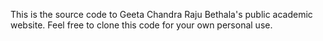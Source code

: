 This is the source code to Geeta Chandra Raju Bethala's public academic website. Feel free to clone this code for your own personal use.